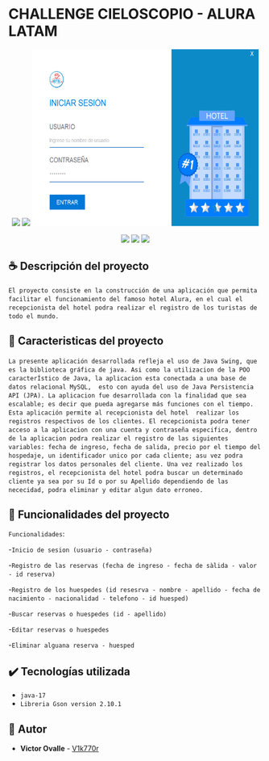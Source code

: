 # CHALLENGE CIELOSCOPIO - ALURA LATAM

<p align="center">
    <img src="https://encrypted-tbn0.gstatic.com/images?q=tbn:ANd9GcTdWmNI5xiFmF6EzCDuLBsUnImcy6F8ItnGMA&usqp=CAU">
    <img src="https://encrypted-tbn0.gstatic.com/images?q=tbn:ANd9GcR3mWjhHJakstP5769mOXj-VtMbWEsVQH-EzgZCxFkN43-p7L71R613mcKdOC6Qo0WdBjk&usqp=CAU">
    <img  src="https://github.com/V1k770r/Challenge-One-Hotel/blob/master/Inicio.png" width="450" height="350">
</p>

<p  align="center">
    <img src="https://img.shields.io/badge/license%20-%20MIT%20-%20red">
    <img src="https://img.shields.io/badge/STATUS-EN%20DESAROLLO-green">
    <img src="https://img.shields.io/badge/release_date-2024-blue"> 
</p>

## ☕ Descripción del proyecto

`El proyecto consiste en la construcción de una aplicación que permita facilitar el funcionamiento del famoso hotel Alura, en el cual el recepcionista del hotel podra realizar el registro de los turistas de todo el mundo.`

## 📖 Caracteristicas del proyecto

`La presente aplicación desarrollada refleja el uso de Java Swing, que es la biblioteca gráfica de java. Asi como la utilizacion de la POO caracterÍstico de Java, la aplicacion esta conectada a una base de datos relacional MySQL, 
  esto con ayuda del uso de Java Persistencia API (JPA). La aplicacion fue desarrollada con la finalidad que sea escalable; es decir que pueda agregarse más funciones con el tiempo. Esta aplicación permite al recepcionista del hotel 
  realizar los registros respectivos de los clientes. El recepcionista podra tener acceso a la aplicacion con una cuenta y contraseña especifica, dentro de la aplicacion podra realizar el registro de las siguientes variables: fecha de ingreso, fecha de salida, precio por el tiempo del hospedaje, un identificador unico
 por cada cliente; asu vez podra registrar los datos personales del cliente. Una vez realizado los registros, el recepcionista del hotel podra buscar un determinado cliente ya sea por su Id o por su Apellido dependiendo de las
 nececidad, podra eliminar y editar algun dato erroneo.`

## :hammer: Funcionalidades del proyecto

`Funcionalidades`:

 -`Inicio de sesion (usuario - contraseña)`

-`Registro de las reservas (fecha de ingreso - fecha de sàlida - valor - id reserva)`
  
 -`Registro de los huespedes (id resesrva - nombre - apellido - fecha de nacimiento - nacionalidad - telefono - id huesped) `
  
  -`Buscar reservas o huespedes (id - apellido)`
  
 -`Editar reservas o huespedes`
  
  -`Eliminar alguana reserva - huesped`
  
## ✔️ Tecnologías utilizada
- `java-17`
- `Libreria Gson version 2.10.1`
    
## 👋 Autor

* **Victor Ovalle** - [V1k770r](https://github.com/V1k770r)
